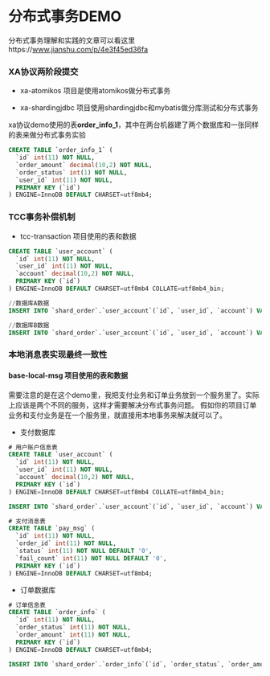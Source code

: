 # 分布式事务DEMO


分布式事务理解和实践的文章可以看这里https://www.jianshu.com/p/4e3f45ed36fa

### XA协议两阶段提交


- xa-atomikos 项目是使用atomikos做分布式事务

- xa-shardingjdbc 项目使用shardingjdbc和mybatis做分库测试和分布式事务


 xa协议demo使用的表**order_info_1**，其中在两台机器建了两个数据库和一张同样的表来做分布式事务实验
```sql
CREATE TABLE `order_info_1` (
  `id` int(11) NOT NULL,
  `order_amount` decimal(10,2) NOT NULL,
  `order_status` int(1) NOT NULL,
  `user_id` int(11) NOT NULL,
  PRIMARY KEY (`id`)
) ENGINE=InnoDB DEFAULT CHARSET=utf8mb4;

```

### TCC事务补偿机制

- tcc-transaction 项目使用的表和数据

```sql
CREATE TABLE `user_account` (
  `id` int(11) NOT NULL,
  `user_id` int(11) NOT NULL,
  `account` decimal(10,2) NOT NULL,
  PRIMARY KEY (`id`)
) ENGINE=InnoDB DEFAULT CHARSET=utf8mb4 COLLATE=utf8mb4_bin;

//数据库A数据
INSERT INTO `shard_order`.`user_account`(`id`, `user_id`, `account`) VALUES (1, 2, 2000.00);

//数据库B数据
INSERT INTO `shard_order`.`user_account`(`id`, `user_id`, `account`) VALUES (1, 2, 1000.00);

```

### 本地消息表实现最终一致性

#### base-local-msg 项目使用的表和数据

需要注意的是在这个demo里，我把支付业务和订单业务放到一个服务里了。实际上应该是两个不同的服务，这样才需要解决分布式事务问题。
假如你的项目订单业务和支付业务是在一个服务里，就直接用本地事务来解决就可以了。
- 支付数据库
```sql
# 用户账户信息表
CREATE TABLE `user_account` (
  `id` int(11) NOT NULL,
  `user_id` int(11) NOT NULL,
  `account` decimal(10,2) NOT NULL,
  PRIMARY KEY (`id`)
) ENGINE=InnoDB DEFAULT CHARSET=utf8mb4 COLLATE=utf8mb4_bin;

INSERT INTO `shard_order`.`user_account`(`id`, `user_id`, `account`) VALUES (1, 2, 990.00);

# 支付消息表
CREATE TABLE `pay_msg` (
  `id` int(11) NOT NULL,
  `order_id` int(11) NOT NULL,
  `status` int(11) NOT NULL DEFAULT '0',
  `fail_count` int(11) NOT NULL DEFAULT '0',
  PRIMARY KEY (`id`)
) ENGINE=InnoDB DEFAULT CHARSET=utf8mb4;
```

- 订单数据库
```sql
# 订单信息表
CREATE TABLE `order_info` (
  `id` int(11) NOT NULL,
  `order_status` int(11) NOT NULL,
  `order_amount` int(11) NOT NULL,
  PRIMARY KEY (`id`)
) ENGINE=InnoDB DEFAULT CHARSET=utf8mb4;

INSERT INTO `shard_order`.`order_info`(`id`, `order_status`, `order_amount`) VALUES (1001, 1, 10);

```